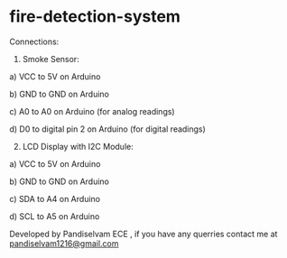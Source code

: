 # fire-detection-system

Connections:

1) Smoke Sensor:

a) VCC to 5V on Arduino

b) GND to GND on Arduino

c) A0 to A0 on Arduino (for analog readings)

d) D0 to digital pin 2 on Arduino (for digital readings)


2) LCD Display with I2C Module:

a) VCC to 5V on Arduino

b) GND to GND on Arduino

c) SDA to A4 on Arduino

d) SCL to A5 on Arduino

Developed by Pandiselvam ECE , if you have any querries contact me at pandiselvam1216@gmail.com
